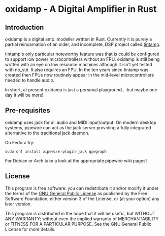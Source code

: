 oxidamp - A Digital Amplifier in Rust
=====================================

Introduction
------------

oxidamp is a digital amp. modeller written in Rust. Currently it is
purely a partial reincarnation of an older, and incomplete, DSP project
called [tintamp](https://github.com/daniel-thompson/tintamp).

tintamp's only particular noteworthy feature was that is could be
configured to support low power microcontrollers without an FPU. oxidamp
is still being written with an eye on low resource machines although
it isn't yet tested with no_std. It also requires an FPU. In the ten years
since tintamp was created then FPUs now routinely appear in the mid-level
microcontrollers needed to handle audio.

In short, at present oxidamp is just a personal playground... but maybe
one day it will be more!

Pre-requisites
--------------

oxidamp uses jack for all audio and MIDI input/output. On modern desktop
systems, pipewire can act as the jack server providing a fully
integrated alternative to the traditional jack daemon.

On Fedora try:

    sudo dnf install pipewire-plugin-jack qpwgraph

For Debian or Arch take a look at the appropriate pipewire wiki pages!

License
-------

This program is free software: you can redistribute it and/or modify it
under the terms of the [GNU General Public License](LICENSE.md) as
published by the Free Software Foundation, either version 3 of the
License, or (at your option) any later version.

This program is distributed in the hope that it will be useful, but
WITHOUT ANY WARRANTY; without even the implied warranty of
MERCHANTABILITY or FITNESS FOR A PARTICULAR PURPOSE.  See the GNU
General Public License for more details.
